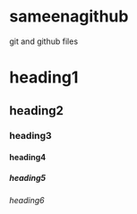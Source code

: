# sameenagithub
git and github files
# heading1
## heading2
### heading3
#### heading4
##### heading5
###### heading6
